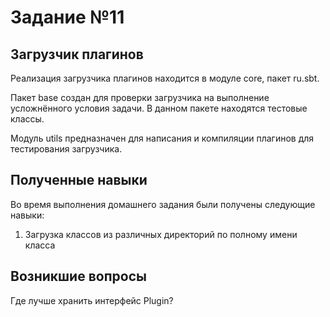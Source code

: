 # Задание №11

## Загрузчик плагинов

Реализация загрузчика плагинов находится в модуле core, пакет ru.sbt.

Пакет base создан для проверки загрузчика на выполнение усложнённого условия задачи. 
В данном пакете находятся тестовые классы.

Модуль utils предназначен для написания и компиляции плагинов для тестирования загрузчика.


## Полученные навыки

Во время выполнения домашнего задания были получены следующие навыки:

1. Загрузка классов из различных директорий по полному имени класса


## Возникшие вопросы

Где лучше хранить интерфейс Plugin?